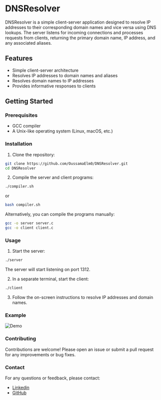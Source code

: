 # DNSResolver

DNSResolver is a simple client-server application designed to resolve IP addresses to their corresponding domain names and vice versa using DNS lookups. The server listens for incoming connections and processes requests from clients, returning the primary domain name, IP address, and any associated aliases.

## Features

- Simple client-server architecture
- Resolves IP addresses to domain names and aliases
- Resolves domain names to IP addresses
- Provides informative responses to clients

## Getting Started

### Prerequisites

- GCC compiler
- A Unix-like operating system (Linux, macOS, etc.)

### Installation

1. Clone the repository:

```sh
git clone https://github.com/OussamaElm0/DNSResolver.git
cd DNSResolver
```
2. Compile the server and client programs:
```sh
./compiler.sh
```
or 
```sh
bash compiler.sh
```
Alternatively, you can compile the programs manually:

```sh
gcc -o server server.c
gcc -o client client.c
```

### Usage
1. Start the server:
```sh
./server
```
The server will start listening on port 1312.

2. In a separate terminal, start the client:
```sh
./client
```

3. Follow the on-screen instructions to resolve IP addresses and domain names.

### Example
![Demo](https://i.imgur.com/YY5fqhZ.gif)

### Contributing
Contributions are welcome! Please open an issue or submit a pull request for any improvements or bug fixes.

### Contact

For any questions or feedback, please contact:

- [Linkedin](https://www.linkedin.com/in/oussama-el-mabrouki-81594b283/)
- [GitHub](https://github.com/OussamaElm0)
